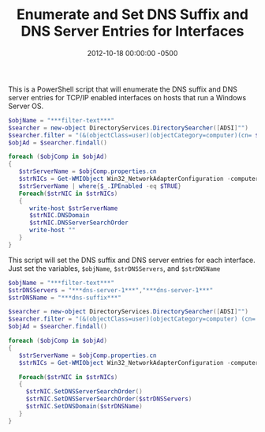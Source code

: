 ﻿---
title:  Enumerate and Set DNS Suffix and DNS Server Entries for Interfaces
date:   2012-10-18 00:00:00 -0500
categories: IT
---

This is a PowerShell script that will enumerate the DNS suffix and DNS server entries for TCP/IP enabled interfaces on hosts that run a Windows Server OS.

```powershell
$objName = "***filter-text***"
$searcher = new-object DirectoryServices.DirectorySearcher([ADSI]"")
$searcher.filter = "(&(objectClass=user)(objectCategory=computer)(cn= $objName*)(operatingSystem=*Server*))"
$objAd = $searcher.findall()

foreach ($objComp in $objAd)
{
   $strServerName = $objComp.properties.cn
   $strNICs = Get-WMIObject Win32_NetworkAdapterConfiguration -computername
   $strServerName | where{$_.IPEnabled -eq $TRUE}
   Foreach($strNIC in $strNICs)
   {
      write-host $strServerName
      $strNIC.DNSDomain
      $strNIC.DNSServerSearchOrder
      write-host ""
   }
}
```

This script will set the DNS suffix and DNS server entries for each interface. Just set the variables, ```$objName```, ```$strDNSServers```, and ```$strDNSName```

```powershell
$objName = "***filter-text***"
$strDNSServers = "***dns-server-1***","***dns-server-1***"
$strDNSName = "***dns-suffix***"

$searcher = new-object DirectoryServices.DirectorySearcher([ADSI]"")
$searcher.filter = "(&(objectClass=user)(objectCategory=computer) (cn= $objName*)(operatingSystem=*Server*))"
$objAd = $searcher.findall()

foreach ($objComp in $objAd)
{
   $strServerName = $objComp.properties.cn
   $strNICs = Get-WMIObject Win32_NetworkAdapterConfiguration -computername $strServerName | where{$_.IPEnabled -eq $TRUE}

   Foreach($strNIC in $strNICs)
   {
     $strNIC.SetDNSServerSearchOrder()
     $strNIC.SetDNSServerSearchOrder($strDNSServers)
     $strNIC.SetDNSDomain($strDNSName)
   }
}
```
